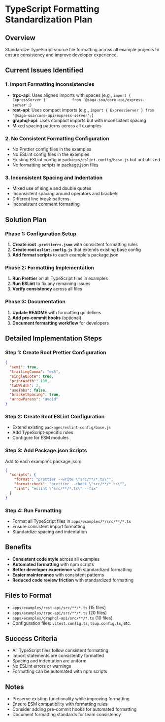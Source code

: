 # TypeScript Formatting Standardization Plan

## Overview
Standardize TypeScript source file formatting across all example projects to ensure consistency and improve developer experience.

## Current Issues Identified

### 1. Import Formatting Inconsistencies
- **trpc-api**: Uses aligned imports with spaces (e.g., `import { ExpressServer }            from '@saga-soa/core-api/express-server';`)
- **rest-api**: Uses compact imports (e.g., `import { ExpressServer } from '@saga-soa/core-api/express-server';`)
- **graphql-api**: Uses compact imports but with inconsistent spacing
- Mixed spacing patterns across all examples

### 2. No Consistent Formatting Configuration
- No Prettier config files in the examples
- No ESLint config files in the examples  
- Existing ESLint config in `packages/eslint-config/base.js` but not utilized
- No formatting scripts in package.json files

### 3. Inconsistent Spacing and Indentation
- Mixed use of single and double quotes
- Inconsistent spacing around operators and brackets
- Different line break patterns
- Inconsistent comment formatting

## Solution Plan

### Phase 1: Configuration Setup
1. **Create root `.prettierrc.json`** with consistent formatting rules
2. **Create root `eslint.config.js`** that extends existing base config
3. **Add format scripts** to each example's package.json

### Phase 2: Formatting Implementation
1. **Run Prettier** on all TypeScript files in examples
2. **Run ESLint** to fix any remaining issues
3. **Verify consistency** across all files

### Phase 3: Documentation
1. **Update README** with formatting guidelines
2. **Add pre-commit hooks** (optional)
3. **Document formatting workflow** for developers

## Detailed Implementation Steps

### Step 1: Create Root Prettier Configuration
```json
{
  "semi": true,
  "trailingComma": "es5",
  "singleQuote": true,
  "printWidth": 100,
  "tabWidth": 2,
  "useTabs": false,
  "bracketSpacing": true,
  "arrowParens": "avoid"
}
```

### Step 2: Create Root ESLint Configuration
- Extend existing `packages/eslint-config/base.js`
- Add TypeScript-specific rules
- Configure for ESM modules

### Step 3: Add Package.json Scripts
Add to each example's package.json:
```json
{
  "scripts": {
    "format": "prettier --write \"src/**/*.ts\"",
    "format:check": "prettier --check \"src/**/*.ts\"",
    "lint": "eslint \"src/**/*.ts\" --fix"
  }
}
```

### Step 4: Run Formatting
- Format all TypeScript files in `apps/examples/*/src/**/*.ts`
- Ensure consistent import formatting
- Standardize spacing and indentation

## Benefits
- **Consistent code style** across all examples
- **Automated formatting** with npm scripts
- **Better developer experience** with standardized formatting
- **Easier maintenance** with consistent patterns
- **Reduced code review friction** with standardized formatting

## Files to Format
- `apps/examples/rest-api/src/**/*.ts` (15 files)
- `apps/examples/trpc-api/src/**/*.ts` (20 files)  
- `apps/examples/graphql-api/src/**/*.ts` (10 files)
- Configuration files: `vitest.config.ts`, `tsup.config.ts`, etc.

## Success Criteria
- All TypeScript files follow consistent formatting
- Import statements are consistently formatted
- Spacing and indentation are uniform
- No ESLint errors or warnings
- Formatting can be automated with npm scripts

## Notes
- Preserve existing functionality while improving formatting
- Ensure ESM compatibility with formatting rules
- Consider adding pre-commit hooks for automated formatting
- Document formatting standards for team consistency 